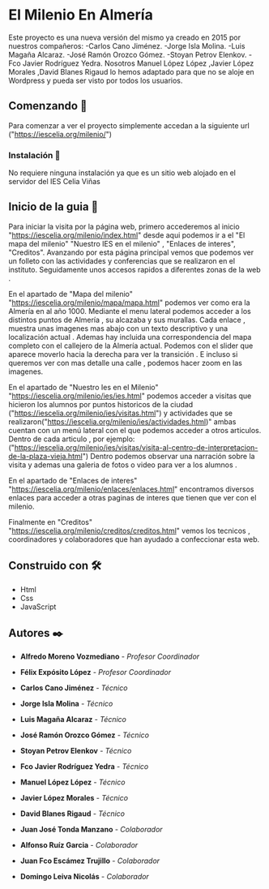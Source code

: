 # El Milenio En Almería

Este proyecto es  una nueva versión del mismo ya creado en 2015 por nuestros compañeros:
-Carlos Cano Jiménez.
-Jorge Isla Molina.
-Luis Magaña Alcaraz.
-José Ramón Orozco Gómez.
-Stoyan Petrov Elenkov.
-Fco Javier Rodríguez Yedra.
 Nosotros Manuel López López ,Javier López Morales ,David Blanes Rigaud lo hemos adaptado  para que no se aloje en Wordpress y pueda ser visto por todos los usuarios.

## Comenzando 🚀

Para comenzar a ver el proyecto simplemente accedan a la siguiente url ("https://iescelia.org/milenio/")


### Instalación 🔧
No requiere ninguna instalación ya que es un sitio web alojado en el servidor del IES Celia Viñas

## Inicio de la guia 📄

Para iniciar la visita por la página web, primero accederemos al inicio "https://iescelia.org/milenio/index.html" desde aqui podemos ir a el "El mapa del milenio"
"Nuestro IES en el milenio" , "Enlaces de interes", "Creditos". Avanzando por esta página principal vemos que podemos ver un folleto con las actividades  y conferencias
que se realizaron en el instituto. Seguidamente unos accesos rapidos a diferentes zonas de la web .

En el apartado de "Mapa del milenio" "https://iescelia.org/milenio/mapa/mapa.html" podemos ver como era la Almería en al año 1000. Mediante el menu lateral
podemos acceder a los distintos puntos de Almería , su alcazaba y sus murallas. Cada enlace , muestra unas imagenes mas abajo con un texto descriptivo y una
localización actual . Ademas hay incluida una correspondencia del mapa completo con el callejero de la Almería actual. Podemos con el slider que aparece moverlo
hacia la derecha para ver la transición . E incluso si queremos ver con mas detalle una calle , podemos hacer zoom en las imagenes.

En el apartado de "Nuestro Ies en el Milenio" "https://iescelia.org/milenio/ies/ies.html" podemos acceder a visitas que hicieron los alumnos por puntos historicos
de la ciudad ("https://iescelia.org/milenio/ies/visitas.html") y actividades que se realizaron("https://iescelia.org/milenio/ies/actividades.html)" ambas cuentan con
un menú lateral con el que podemos acceder a otros articulos. Dentro de cada articulo , por ejemplo: 
("https://iescelia.org/milenio/ies/visitas/visita-al-centro-de-interpretacion-de-la-plaza-vieja.html") Dentro podemos observar una narración sobre la visita y ademas
una galeria de fotos o video para ver a los alumnos .

En el apartado de "Enlaces de interes" "https://iescelia.org/milenio/enlaces/enlaces.html" encontramos diversos enlaces para acceder a otras paginas de interes que tienen
que ver con el milenio.

Finalmente en "Creditos" "https://iescelia.org/milenio/creditos/creditos.html"  vemos los tecnicos , coordinadores y colaboradores que han ayudado a confeccionar esta web.



## Construido con 🛠️


* Html
* Css
* JavaScript


## Autores ✒️


* **Alfredo Moreno Vozmediano** - *Profesor Coordinador*
* **Félix Expósito López** - *Profesor Coordinador* 

* **Carlos Cano Jiménez** - *Técnico*
* **Jorge Isla Molina** - *Técnico* 
* **Luis Magaña Alcaraz** - *Técnico*
* **José Ramón Orozco Gómez** - *Técnico* 
* **Stoyan Petrov Elenkov** - *Técnico*
* **Fco Javier Rodríguez Yedra** - *Técnico* 
* **Manuel López López** - *Técnico*
* **Javier López Morales** - *Técnico* 
* **David Blanes Rigaud** - *Técnico*

* **Juan José Tonda Manzano** - *Colaborador*
* **Alfonso Ruíz Garcia** - *Colaborador* 
* **Juan Fco Escámez Trujillo** - *Colaborador*
* **Domingo Leiva Nicolás** - *Colaborador* 


